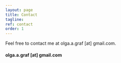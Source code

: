 ```yaml
---
layout: page
title: Contact
tagline: 
ref: contact
order: 1
---
```


Feel free to contact me at olga.a.graf [at] gmail.com.
#### [](#header-4)olga.a.graf [at] gmail.com



<!---
[Go to the Home Page]({{ '/' | absolute_url }})
![image](/assets/images/numbers14.jpg)
-->

